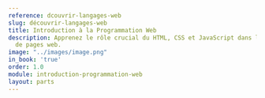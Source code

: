 ```yaml
---
reference: dcouvrir-langages-web
slug: découvrir-langages-web
title: Introduction à la Programmation Web
description: Apprenez le rôle crucial du HTML, CSS et JavaScript dans la création
  de pages web.
image: "../images/image.png"
in_book: 'true'
order: 1.0
module: introduction-programmation-web
layout: parts
---
```


